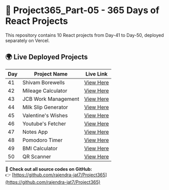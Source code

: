 # 🚀 Project365_Part-05 - 365 Days of React Projects

This repository contains 10 React projects from Day-41 to Day-50, deployed separately on Vercel.

## 🌍 Live Deployed Projects

| Day | Project Name        | Live Link                                                    |
| --- | ------------------- | ------------------------------------------------------------ |
| 41  | Shivam Borewells    | [View Here](https://shivam-borewells-day-041.vercel.app/)    |
| 42  | Mileage Calculator  | [View Here](https://mileage-calculator-day-042.vercel.app/)  |
| 43  | JCB Work Management | [View Here](https://jcb-work-management-day-043.vercel.app/) |
| 44  | Milk Slip Generator | [View Here](https://milk-slip-generator-day-044.vercel.app/) |
| 45  | Valentine's Wishes  | [View Here](https://valentine-wish-day-045.vercel.app/)      |
| 46  | Youtube's Fetcher   | [View Here](https://youtube-fetcher-day-046.vercel.app/)     |
| 47  | Notes App           | [View Here](https://notes-app-day-047.vercel.app/)           |
| 48  | Pomodoro Timer      | [View Here](https://pomodoro-timer-day-048.vercel.app/)      |
| 49  | BMI Calculator      | [View Here](https://bmi-calculator-day-049.vercel.app/)      |
| 50  | QR Scanner          | [View Here](https://qr-scanner-day-050.vercel.app/)          |

📌 **Check out all source codes on GitHub:**  
👉 [https://github.com/rajendra-jat7/Project365](https://github.com/rajendra-jat7/Project365)
